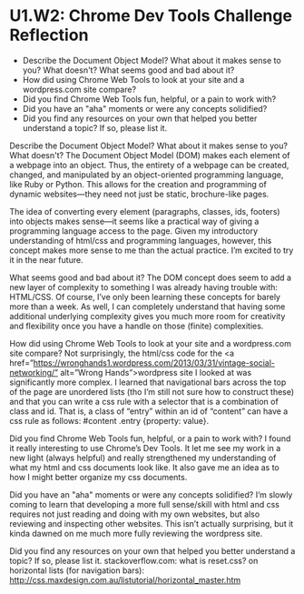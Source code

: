 # U1.W2: Chrome Dev Tools Challenge Reflection

* Describe the Document Object Model? What about it makes sense to you? What doesn't? What seems good and bad about it?
* How did using Chrome Web Tools to look at your site and a wordpress.com site compare?
* Did you find Chrome Web Tools fun, helpful, or a pain to work with?
* Did you have an "aha" moments or were any concepts solidified?
* Did you find any resources on your own that helped you better understand a topic? If so, please list it.


Describe the Document Object Model? What about it makes sense to you? What doesn't? 
The Document Object Model (DOM) makes each element of a webpage into an object.  Thus, the entirety of a webpage can be created, changed, and manipulated by an object-oriented programming language, like Ruby or Python.  This allows for the creation and programming of dynamic websites—they need not just be static, brochure-like pages.

The idea of converting every element (paragraphs, classes, ids, footers) into objects makes sense—it seems like a practical way of giving a programming language access to the page.  Given my introductory understanding of html/css and programming languages, however, this concept makes more sense to me than the actual practice. I’m excited to try it in the near future. 


What seems good and bad about it?
The DOM concept does seem to add a new layer of complexity to something I was already having trouble with: HTML/CSS.  Of course, I’ve only been learning these concepts for barely more than a week.  As well, I can completely understand that having some additional underlying complexity gives you much more room for creativity and flexibility once you have a handle on those (finite) complexities.  


How did using Chrome Web Tools to look at your site and a wordpress.com site compare?
Not surprisingly, the html/css code for the <a href=”https://wronghands1.wordpress.com/2013/03/31/vintage-social-networking/” alt=”Wrong Hands”>wordpress site</a> I looked at was significantly more complex.  I learned that navigational bars across the top of the page are unordered lists (tho I’m still not sure how to construct these) and that you can write a css rule with a selector that is a combination of class and id.  That is, a class of “entry” within an id of “content” can have a css rule as follows:  #content .entry {property: value}. 


Did you find Chrome Web Tools fun, helpful, or a pain to work with?
I found it really interesting to use Chrome’s Dev Tools.  It let me see my work in a new light (always helpful) and really strengthened my understanding of what my html and css documents look like.  It also gave me an idea as to how I might better organize my css documents.


Did you have an "aha" moments or were any concepts solidified?
I’m slowly coming to learn that developing a more full sense/skill with html and css requires not just reading and doing with my own websites, but also reviewing and inspecting other websites.  This isn’t actually surprising, but it kinda dawned on me much more fully reviewing the wordpress site.


Did you find any resources on your own that helped you better understand a topic? If so, please list it.
stackoverflow.com: what is reset.css?
on horizontal lists (for navigation bars):  http://css.maxdesign.com.au/listutorial/horizontal_master.htm
